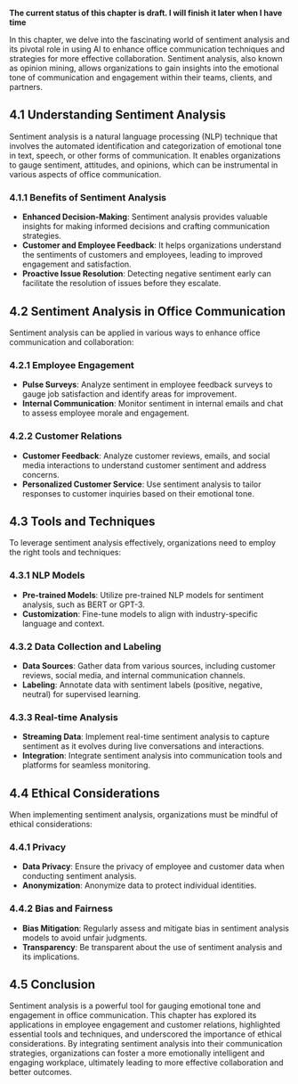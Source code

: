 **The current status of this chapter is draft. I will finish it later when I have time**

In this chapter, we delve into the fascinating world of sentiment analysis and its pivotal role in using AI to enhance office communication techniques and strategies for more effective collaboration. Sentiment analysis, also known as opinion mining, allows organizations to gain insights into the emotional tone of communication and engagement within their teams, clients, and partners.

4.1 Understanding Sentiment Analysis
------------------------------------

Sentiment analysis is a natural language processing (NLP) technique that involves the automated identification and categorization of emotional tone in text, speech, or other forms of communication. It enables organizations to gauge sentiment, attitudes, and opinions, which can be instrumental in various aspects of office communication.

### 4.1.1 Benefits of Sentiment Analysis

* **Enhanced Decision-Making**: Sentiment analysis provides valuable insights for making informed decisions and crafting communication strategies.
* **Customer and Employee Feedback**: It helps organizations understand the sentiments of customers and employees, leading to improved engagement and satisfaction.
* **Proactive Issue Resolution**: Detecting negative sentiment early can facilitate the resolution of issues before they escalate.

4.2 Sentiment Analysis in Office Communication
----------------------------------------------

Sentiment analysis can be applied in various ways to enhance office communication and collaboration:

### 4.2.1 Employee Engagement

* **Pulse Surveys**: Analyze sentiment in employee feedback surveys to gauge job satisfaction and identify areas for improvement.
* **Internal Communication**: Monitor sentiment in internal emails and chat to assess employee morale and engagement.

### 4.2.2 Customer Relations

* **Customer Feedback**: Analyze customer reviews, emails, and social media interactions to understand customer sentiment and address concerns.
* **Personalized Customer Service**: Use sentiment analysis to tailor responses to customer inquiries based on their emotional tone.

4.3 Tools and Techniques
------------------------

To leverage sentiment analysis effectively, organizations need to employ the right tools and techniques:

### 4.3.1 NLP Models

* **Pre-trained Models**: Utilize pre-trained NLP models for sentiment analysis, such as BERT or GPT-3.
* **Customization**: Fine-tune models to align with industry-specific language and context.

### 4.3.2 Data Collection and Labeling

* **Data Sources**: Gather data from various sources, including customer reviews, social media, and internal communication channels.
* **Labeling**: Annotate data with sentiment labels (positive, negative, neutral) for supervised learning.

### 4.3.3 Real-time Analysis

* **Streaming Data**: Implement real-time sentiment analysis to capture sentiment as it evolves during live conversations and interactions.
* **Integration**: Integrate sentiment analysis into communication tools and platforms for seamless monitoring.

4.4 Ethical Considerations
--------------------------

When implementing sentiment analysis, organizations must be mindful of ethical considerations:

### 4.4.1 Privacy

* **Data Privacy**: Ensure the privacy of employee and customer data when conducting sentiment analysis.
* **Anonymization**: Anonymize data to protect individual identities.

### 4.4.2 Bias and Fairness

* **Bias Mitigation**: Regularly assess and mitigate bias in sentiment analysis models to avoid unfair judgments.
* **Transparency**: Be transparent about the use of sentiment analysis and its implications.

4.5 Conclusion
--------------

Sentiment analysis is a powerful tool for gauging emotional tone and engagement in office communication. This chapter has explored its applications in employee engagement and customer relations, highlighted essential tools and techniques, and underscored the importance of ethical considerations. By integrating sentiment analysis into their communication strategies, organizations can foster a more emotionally intelligent and engaging workplace, ultimately leading to more effective collaboration and better outcomes.
